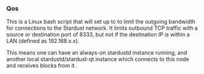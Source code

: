 ### Qos ###

This is a Linux bash script that will set up tc to limit the outgoing bandwidth for connections to the Stardust network. It limits outbound TCP traffic with a source or destination port of 8333, but not if the destination IP is within a LAN (defined as 192.168.x.x).

This means one can have an always-on stardustd instance running, and another local stardustd/stardust-qt instance which connects to this node and receives blocks from it.
